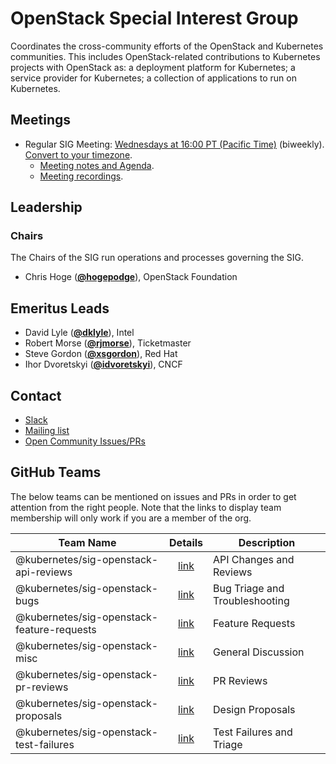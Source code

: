 <!---
This is an autogenerated file!

Please do not edit this file directly, but instead make changes to the
sigs.yaml file in the project root.

To understand how this file is generated, see https://git.k8s.io/community/generator/README.md
--->
# OpenStack Special Interest Group

Coordinates the cross-community efforts of the OpenStack and Kubernetes communities. This includes OpenStack-related contributions to Kubernetes projects with OpenStack as: a deployment platform for Kubernetes; a service provider for Kubernetes; a collection of applications to run on Kubernetes.

## Meetings
* Regular SIG Meeting: [Wednesdays at 16:00 PT (Pacific Time)](https://docs.google.com/document/d/15UwgLbEyZyXXxVtsThcSuPiJru4CuqU9p3ttZSfTaY4/edit) (biweekly). [Convert to your timezone](http://www.thetimezoneconverter.com/?t=16:00&tz=PT%20%28Pacific%20Time%29).
  * [Meeting notes and Agenda](https://docs.google.com/document/d/1iAQ3LSF_Ky6uZdFtEZPD_8i6HXeFxIeW4XtGcUJtPyU/edit?usp=sharing_eixpa_nl&ts=588b986f).
  * [Meeting recordings](https://www.youtube.com/watch?v=iCfUx7ilh0E&list=PL69nYSiGNLP20iTSChQ_i2QQmTBl3M7ax).

## Leadership

### Chairs
The Chairs of the SIG run operations and processes governing the SIG.

* Chris Hoge (**[@hogepodge](https://github.com/hogepodge)**), OpenStack Foundation

## Emeritus Leads

* David Lyle (**[@dklyle](https://github.com/dklyle)**), Intel
* Robert Morse (**[@rjmorse](https://github.com/rjmorse)**), Ticketmaster
* Steve Gordon (**[@xsgordon](https://github.com/xsgordon)**), Red Hat
* Ihor Dvoretskyi (**[@idvoretskyi](https://github.com/idvoretskyi)**), CNCF

## Contact
* [Slack](https://kubernetes.slack.com/messages/sig-openstack)
* [Mailing list](https://groups.google.com/forum/#!forum/kubernetes-sig-openstack)
* [Open Community Issues/PRs](https://github.com/kubernetes/community/labels/sig%2Fopenstack)

## GitHub Teams

The below teams can be mentioned on issues and PRs in order to get attention from the right people.
Note that the links to display team membership will only work if you are a member of the org.

| Team Name | Details | Description |
| --------- |:-------:| ----------- |
| @kubernetes/sig-openstack-api-reviews | [link](https://github.com/orgs/kubernetes/teams/sig-openstack-api-reviews) | API Changes and Reviews |
| @kubernetes/sig-openstack-bugs | [link](https://github.com/orgs/kubernetes/teams/sig-openstack-bugs) | Bug Triage and Troubleshooting |
| @kubernetes/sig-openstack-feature-requests | [link](https://github.com/orgs/kubernetes/teams/sig-openstack-feature-requests) | Feature Requests |
| @kubernetes/sig-openstack-misc | [link](https://github.com/orgs/kubernetes/teams/sig-openstack-misc) | General Discussion |
| @kubernetes/sig-openstack-pr-reviews | [link](https://github.com/orgs/kubernetes/teams/sig-openstack-pr-reviews) | PR Reviews |
| @kubernetes/sig-openstack-proposals | [link](https://github.com/orgs/kubernetes/teams/sig-openstack-proposals) | Design Proposals |
| @kubernetes/sig-openstack-test-failures | [link](https://github.com/orgs/kubernetes/teams/sig-openstack-test-failures) | Test Failures and Triage |

<!-- BEGIN CUSTOM CONTENT -->

<!-- END CUSTOM CONTENT -->
